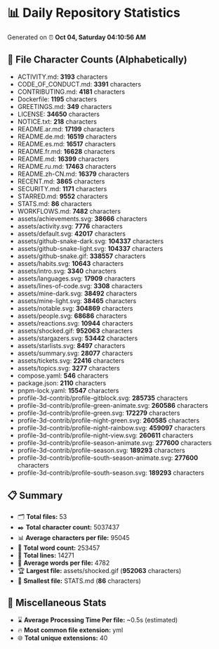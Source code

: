 # 📊 Daily Repository Statistics
Generated on ⏰ **Oct 04, Saturday 04:10:56 AM**

## 📂 File Character Counts (Alphabetically)
- ACTIVITY.md: **3193** characters
- CODE_OF_CONDUCT.md: **3391** characters
- CONTRIBUTING.md: **4181** characters
- Dockerfile: **1195** characters
- GREETINGS.md: **349** characters
- LICENSE: **34650** characters
- NOTICE.txt: **218** characters
- README.ar.md: **17199** characters
- README.de.md: **16519** characters
- README.es.md: **16517** characters
- README.fr.md: **16628** characters
- README.md: **16399** characters
- README.ru.md: **17463** characters
- README.zh-CN.md: **16379** characters
- RECENT.md: **3865** characters
- SECURITY.md: **1171** characters
- STARRED.md: **9552** characters
- STATS.md: **86** characters
- WORKFLOWS.md: **7482** characters
- assets/achievements.svg: **38666** characters
- assets/activity.svg: **7776** characters
- assets/default.svg: **42017** characters
- assets/github-snake-dark.svg: **104337** characters
- assets/github-snake-light.svg: **104337** characters
- assets/github-snake.gif: **338557** characters
- assets/habits.svg: **10643** characters
- assets/intro.svg: **3340** characters
- assets/languages.svg: **17909** characters
- assets/lines-of-code.svg: **3308** characters
- assets/mine-dark.svg: **38492** characters
- assets/mine-light.svg: **38465** characters
- assets/notable.svg: **304869** characters
- assets/people.svg: **68686** characters
- assets/reactions.svg: **10944** characters
- assets/shocked.gif: **952063** characters
- assets/stargazers.svg: **53442** characters
- assets/starlists.svg: **8497** characters
- assets/summary.svg: **28077** characters
- assets/tickets.svg: **22416** characters
- assets/topics.svg: **3277** characters
- compose.yaml: **546** characters
- package.json: **2110** characters
- pnpm-lock.yaml: **15547** characters
- profile-3d-contrib/profile-gitblock.svg: **285735** characters
- profile-3d-contrib/profile-green-animate.svg: **260586** characters
- profile-3d-contrib/profile-green.svg: **172279** characters
- profile-3d-contrib/profile-night-green.svg: **260585** characters
- profile-3d-contrib/profile-night-rainbow.svg: **459097** characters
- profile-3d-contrib/profile-night-view.svg: **260611** characters
- profile-3d-contrib/profile-season-animate.svg: **277600** characters
- profile-3d-contrib/profile-season.svg: **189293** characters
- profile-3d-contrib/profile-south-season-animate.svg: **277600** characters
- profile-3d-contrib/profile-south-season.svg: **189293** characters

## 📋 Summary
- 🗂️ **Total files:** 53
- ✒️ **Total character count:** 5037437
- 📊 **Average characters per file:** 95045
- 📝 **Total word count:** 253457
- 🧾 **Total lines:** 14271
- 📐 **Average words per file:** 4782
- 🏆 **Largest file:** assets/shocked.gif (**952063** characters)
- 🥉 **Smallest file:** STATS.md (**86** characters)

## 🌟 Miscellaneous Stats
- ⌛ **Average Processing Time Per file:** ~0.5s (estimated)
- 🔥 **Most common file extension:** yml
- 🌐 **Total unique extensions:** 40
